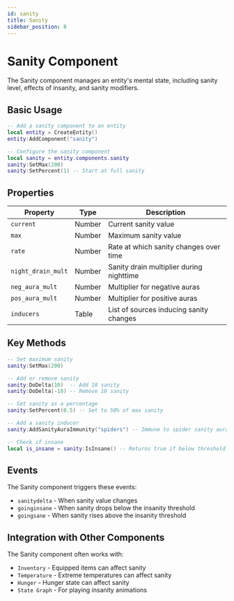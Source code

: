 ```yaml
---
id: sanity
title: Sanity
sidebar_position: 8
---
```


# Sanity Component

The Sanity component manages an entity's mental state, including sanity level, effects of insanity, and sanity modifiers.

## Basic Usage

```lua
-- Add a sanity component to an entity
local entity = CreateEntity()
entity:AddComponent("sanity")

-- Configure the sanity component
local sanity = entity.components.sanity
sanity:SetMax(200)
sanity:SetPercent(1) -- Start at full sanity
```

## Properties

| Property | Type | Description |
|----------|------|-------------|
| `current` | Number | Current sanity value |
| `max` | Number | Maximum sanity value |
| `rate` | Number | Rate at which sanity changes over time |
| `night_drain_mult` | Number | Sanity drain multiplier during nighttime |
| `neg_aura_mult` | Number | Multiplier for negative auras |
| `pos_aura_mult` | Number | Multiplier for positive auras |
| `inducers` | Table | List of sources inducing sanity changes |

## Key Methods

```lua
-- Set maximum sanity
sanity:SetMax(200)

-- Add or remove sanity
sanity:DoDelta(10)  -- Add 10 sanity
sanity:DoDelta(-10) -- Remove 10 sanity

-- Set sanity as a percentage
sanity:SetPercent(0.5) -- Set to 50% of max sanity

-- Add a sanity inducer
sanity:AddSanityAuraImmunity("spiders") -- Immune to spider sanity aura

-- Check if insane
local is_insane = sanity:IsInsane() -- Returns true if below threshold
```

## Events

The Sanity component triggers these events:

- `sanitydelta` - When sanity value changes
- `goinginsane` - When sanity drops below the insanity threshold
- `goingsane` - When sanity rises above the insanity threshold

## Integration with Other Components

The Sanity component often works with:

- `Inventory` - Equipped items can affect sanity
- `Temperature` - Extreme temperatures can affect sanity
- `Hunger` - Hunger state can affect sanity
- `State Graph` - For playing insanity animations 